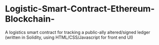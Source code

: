 # Logistic-Smart-Contract-Ethereum-Blockchain-
A logistics smart contract for tracking a public-ally altered/signed ledger (written in Solidity, using HTML/CSS/Javascript for front end UI)
